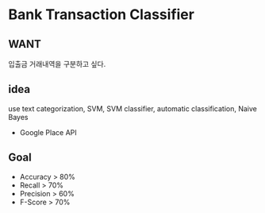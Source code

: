 # Bank Transaction Classifier


## WANT
입출금 거래내역을 구분하고 싶다.

## idea
use text categorization, SVM, SVM classifier, automatic classification, Naive Bayes
+ Google Place API 

## Goal 
- Accuracy > 80%
- Recall > 70%
- Precision > 60%
- F-Score > 70%

 
